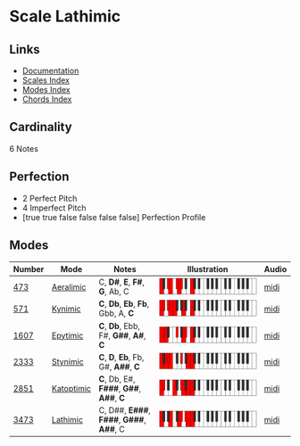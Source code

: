 # Scale Lathimic

## Links

- [Documentation](index.md)
- [Scales Index](Scales.md)
- [Modes Index](Modes.md)
- [Chords Index](Chords.md)

## Cardinality

6 Notes

## Perfection

- 2 Perfect Pitch
- 4 Imperfect Pitch
- [true true false false false false] Perfection Profile

## Modes

| Number | Mode | Notes | Illustration | Audio |
|--------|------|-------|--------------|-------|
| [473](https://ianring.com/musictheory/scales/473) | [Aeralimic](ModeAeralimic.md) | C, **D#**, **E**, **F#**, **G**, Ab, C | ![CNaturalAeralimic](ModeCNaturalAeralimic.png) | [midi](https://github.com/edipermadi/music/blob/main/docs/ModeCNaturalAeralimic.mid?raw=true) | 
| [571](https://ianring.com/musictheory/scales/571) | [Kynimic](ModeKynimic.md) | **C**, **Db**, **Eb**, **Fb**, Gbb, A, **C** | ![CNaturalKynimic](ModeCNaturalKynimic.png) | [midi](https://github.com/edipermadi/music/blob/main/docs/ModeCNaturalKynimic.mid?raw=true) | 
| [1607](https://ianring.com/musictheory/scales/1607) | [Epytimic](ModeEpytimic.md) | **C**, **Db**, Ebb, F#, **G##**, **A#**, **C** | ![CNaturalEpytimic](ModeCNaturalEpytimic.png) | [midi](https://github.com/edipermadi/music/blob/main/docs/ModeCNaturalEpytimic.mid?raw=true) | 
| [2333](https://ianring.com/musictheory/scales/2333) | [Stynimic](ModeStynimic.md) | **C**, **D**, **Eb**, Fb, G#, **A##**, **C** | ![CNaturalStynimic](ModeCNaturalStynimic.png) | [midi](https://github.com/edipermadi/music/blob/main/docs/ModeCNaturalStynimic.mid?raw=true) | 
| [2851](https://ianring.com/musictheory/scales/2851) | [Katoptimic](ModeKatoptimic.md) | **C**, Db, E#, **F###**, **G##**, **A##**, **C** | ![CNaturalKatoptimic](ModeCNaturalKatoptimic.png) | [midi](https://github.com/edipermadi/music/blob/main/docs/ModeCNaturalKatoptimic.mid?raw=true) | 
| [3473](https://ianring.com/musictheory/scales/3473) | [Lathimic](ModeLathimic.md) | C, D##, **E###**, **F###**, **G###**, **A##**, C | ![CNaturalLathimic](ModeCNaturalLathimic.png) | [midi](https://github.com/edipermadi/music/blob/main/docs/ModeCNaturalLathimic.mid?raw=true) | 

